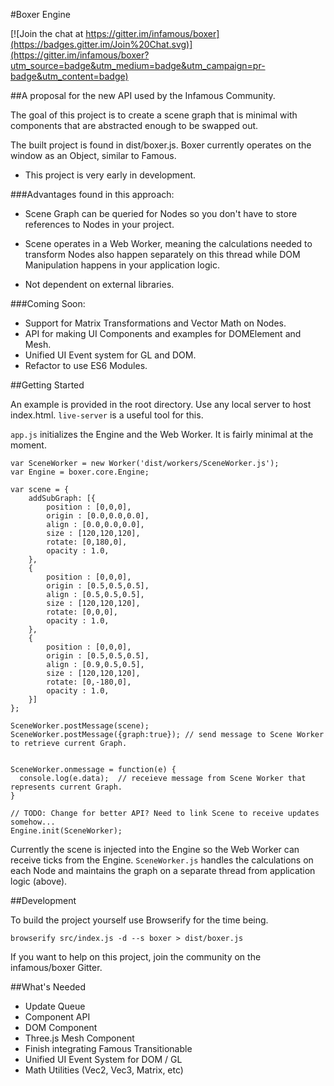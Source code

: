 #Boxer Engine

[![Join the chat at https://gitter.im/infamous/boxer](https://badges.gitter.im/Join%20Chat.svg)](https://gitter.im/infamous/boxer?utm_source=badge&utm_medium=badge&utm_campaign=pr-badge&utm_content=badge)

##A proposal for the new API used by the Infamous Community.

The goal of this project is to create a scene graph that is minimal with components that are abstracted enough to be swapped out.

The built project is found in dist/boxer.js. Boxer currently operates on the window as an Object, similar to Famous.

- This project is very early in development.

###Advantages found in this approach:

* Scene Graph can be queried for Nodes so you don't have to store references to Nodes in your project.

* Scene operates in a Web Worker, meaning the calculations needed to transform Nodes also happen separately on this thread while DOM Manipulation happens in your application logic.

* Not dependent on external libraries.


###Coming Soon:

* Support for Matrix Transformations and Vector Math on Nodes.
* API for making UI Components and examples for DOMElement and Mesh.
* Unified UI Event system for GL and DOM.
* Refactor to use ES6 Modules.

##Getting Started

An example is provided in the root directory. Use any local server to host index.html. `live-server` is a useful tool for this.

`app.js` initializes the Engine and the Web Worker. It is fairly minimal at the moment.

```
var SceneWorker = new Worker('dist/workers/SceneWorker.js');
var Engine = boxer.core.Engine;

var scene = {
    addSubGraph: [{
        position : [0,0,0],
        origin : [0.0,0.0,0.0],
        align : [0.0,0.0,0.0],
        size : [120,120,120],
        rotate: [0,180,0],
        opacity : 1.0,
    },
    {
        position : [0,0,0],
        origin : [0.5,0.5,0.5],
        align : [0.5,0.5,0.5],
        size : [120,120,120],
        rotate: [0,0,0],
        opacity : 1.0,
    },
    {
        position : [0,0,0],
        origin : [0.5,0.5,0.5],
        align : [0.9,0.5,0.5],
        size : [120,120,120],
        rotate: [0,-180,0],
        opacity : 1.0,
    }]
};

SceneWorker.postMessage(scene);
SceneWorker.postMessage({graph:true}); // send message to Scene Worker to retrieve current Graph.


SceneWorker.onmessage = function(e) {
  console.log(e.data);  // receieve message from Scene Worker that represents current Graph.
}

// TODO: Change for better API? Need to link Scene to receive updates somehow...
Engine.init(SceneWorker);

```

Currently the scene is injected into the Engine so the Web Worker can receive ticks from the Engine. `SceneWorker.js` handles the calculations on each Node and maintains the graph on a separate thread from application logic (above).


##Development

To build the project yourself use Browserify for the time being.

`browserify src/index.js -d --s boxer > dist/boxer.js`

If you want to help on this project, join the community on the infamous/boxer Gitter.

##What's Needed

* Update Queue
* Component API
* DOM Component
* Three.js Mesh Component
* Finish integrating Famous Transitionable
* Unified UI Event System for DOM / GL
* Math Utilities (Vec2, Vec3, Matrix, etc)
